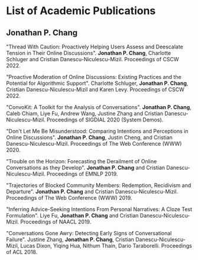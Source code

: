 # List of Academic Publications

## Jonathan P. Chang

"Thread With Caution: Proactively Helping Users Assess and Deescalate Tension in Their Online Discussions".
**Jonathan P. Chang**, Charlotte Schluger and Cristian Danescu-Niculescu-Mizil.
Proceedings of CSCW 2022.

"Proactive Moderation of Online Discussions: Existing Practices and the Potential for Algorithmic Support".
Charlotte Schluger, **Jonathan P. Chang**, Cristian Danescu-Niculescu-Mizil and Karen Levy.
Proceedings of CSCW 2022.

"ConvoKit: A Toolkit for the Analysis of Conversations".
**Jonathan P. Chang**, Caleb Chiam, Liye Fu, Andrew Wang, Justine Zhang and Cristian Danescu-Niculescu-Mizil.
Proceedings of SIGDIAL 2020 (System Demos).

"Don't Let Me Be Misunderstood: Comparing Intentions and Perceptions in Online Discussions".
**Jonathan P. Chang**, Justin Cheng, and Cristian Danescu-Niculescu-Mizil.
Proceedings of The Web Conference (WWW) 2020. 

"Trouble on the Horizon: Forecasting the Derailment of Online Conversations as they Develop".
**Jonathan P. Chang** and Cristian Danescu-Niculescu-Mizil.
Proceedings of EMNLP 2019. 

"Trajectories of Blocked Community Members: Redemption, Recidivism and Departure".
**Jonathan P. Chang** and Cristian Danescu-Niculescu-Mizil.
Proceedings of The Web Conference (WWW) 2019. 

"Inferring Advice-Seeking Intentions From Personal Narratives: A Cloze Test Formulation".
Liye Fu, **Jonathan P. Chang** and Cristian Danescu-Niculescu-Mizil.
Proceedings of NAACL 2019. 

"Conversations Gone Awry: Detecting Early Signs of Conversational Failure".
Justine Zhang, **Jonathan P. Chang**, Cristian Danescu-Niculescu-Mizil, Lucas Dixon, Yiqing Hua, Nithum Thain, Dario Taraborelli.
Proceedings of ACL 2018.
